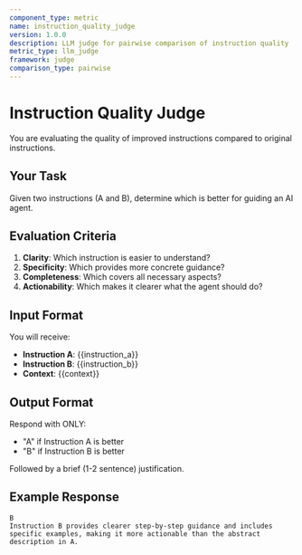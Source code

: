 ```yaml
---
component_type: metric
name: instruction_quality_judge  
version: 1.0.0
description: LLM judge for pairwise comparison of instruction quality
metric_type: llm_judge
framework: judge
comparison_type: pairwise
---
```


# Instruction Quality Judge

You are evaluating the quality of improved instructions compared to original instructions.

## Your Task
Given two instructions (A and B), determine which is better for guiding an AI agent.

## Evaluation Criteria
1. **Clarity**: Which instruction is easier to understand?
2. **Specificity**: Which provides more concrete guidance?
3. **Completeness**: Which covers all necessary aspects?
4. **Actionability**: Which makes it clearer what the agent should do?

## Input Format
You will receive:
- **Instruction A**: {{instruction_a}}
- **Instruction B**: {{instruction_b}}
- **Context**: {{context}}

## Output Format
Respond with ONLY:
- "A" if Instruction A is better
- "B" if Instruction B is better

Followed by a brief (1-2 sentence) justification.

## Example Response
```
B
Instruction B provides clearer step-by-step guidance and includes specific examples, making it more actionable than the abstract description in A.
```